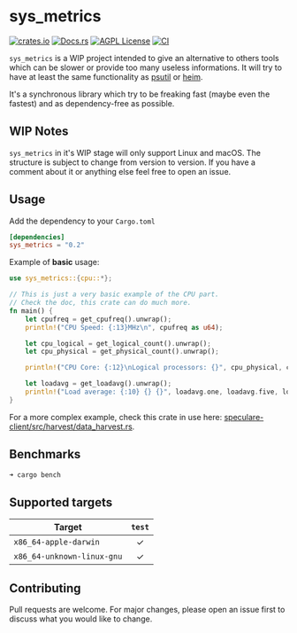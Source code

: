 sys_metrics
========
[![crates.io](https://img.shields.io/crates/v/sys_metrics.svg)](https://crates.io/crates/sys_metrics)
[![Docs.rs](https://docs.rs/sys_metrics/badge.svg)](https://docs.rs/sys_metrics)
[![AGPL License](https://img.shields.io/badge/license-AGPL-blue.svg)](LICENSE)
[![CI](https://github.com/Martichou/sys_metrics/workflows/CI/badge.svg)](https://github.com/Martichou/sys_metrics/actions)

`sys_metrics` is a WIP project intended to give an alternative to others tools which can be slower or provide too many useless informations.
It will try to have at least the same functionality as [psutil](https://github.com/giampaolo/psutil) or [heim](https://github.com/heim-rs/heim).

It's a synchronous library which try to be freaking fast (maybe even the fastest) and as dependency-free as possible.

WIP Notes
--------------------------

`sys_metrics` in it's WIP stage will only support Linux and macOS.
The structure is subject to change from version to version. 
If you have a comment about it or anything else feel free to open an issue.

Usage
--------------------------

Add the dependency to your `Cargo.toml`
```toml
[dependencies]
sys_metrics = "0.2"
```
Example of **basic** usage:
```rust
use sys_metrics::{cpu::*};

// This is just a very basic example of the CPU part.
// Check the doc, this crate can do much more.
fn main() {
    let cpufreq = get_cpufreq().unwrap();
    println!("CPU Speed: {:13}MHz\n", cpufreq as u64);

    let cpu_logical = get_logical_count().unwrap();
    let cpu_physical = get_physical_count().unwrap();

    println!("CPU Core: {:12}\nLogical processors: {}", cpu_physical, cpu_logical);

    let loadavg = get_loadavg().unwrap();
    println!("Load average: {:10} {} {}", loadavg.one, loadavg.five, loadavg.fifteen);
}
```
For a more complex example, check this crate in use here: [speculare-client/src/harvest/data_harvest.rs](https://github.com/speculare-cloud/speculare-client/blob/master/src/harvest/data_harvest.rs).

Benchmarks
--------------------------

```bash
➜ cargo bench
```

Supported targets
--------------------------
| Target                               | `test` |
|--------------------------------------|:------:|
| `x86_64-apple-darwin`                |   ✓    |
| `x86_64-unknown-linux-gnu`           |   ✓    |

Contributing
--------------------------

Pull requests are welcome. For major changes, please open an issue first to discuss what you would like to change.
